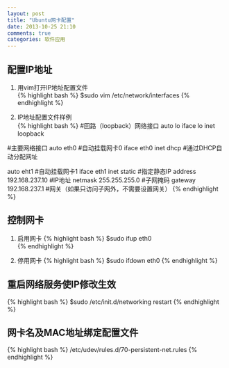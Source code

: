 ```yaml
---
layout: post
title: "Ubuntu网卡配置"
date: 2013-10-25 21:10
comments: true
categories: 软件应用
---
```


## 配置IP地址
1. 用vim打开IP地址配置文件        
{% highlight bash %}
$sudo vim /etc/network/interfaces
{% endhighlight %}

2. IP地址配置文件样例     
{% highlight bash %}
#回路（loopback）网络接口
auto lo
iface lo inet loopback

#主要网络接口
auto eth0                    #自动挂载网卡0
iface eth0  inet dhcp        #通过DHCP自动分配网址

auto eht1                    #自动挂载网卡1
iface eth1 inet static       #指定静态IP
address 192.168.237.10       #IP地址
netmask 255.255.255.0        #子网掩码
gateway 192.168.237.1        #网关（如果只访问子网外，不需要设置网关）
{% endhighlight %}





## 控制网卡
1. 启用网卡 
{% highlight bash %}
$sudo ifup eth0  
{% endhighlight %}

2. 停用网卡 
{% highlight bash %}
$sudo ifdown eth0
{% endhighlight %}      

## 重启网络服务使IP修改生效    
{% highlight bash %}
$sudo /etc/init.d/networking restart
{% endhighlight %}

## 网卡名及MAC地址绑定配置文件
{% highlight bash %}
/etc/udev/rules.d/70-persistent-net.rules
{% endhighlight %}